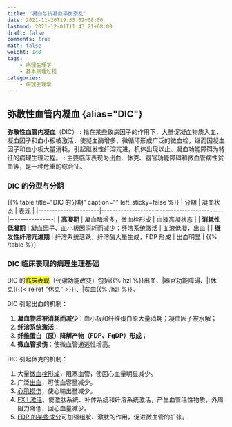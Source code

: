 ```yaml
---
title: "凝血与抗凝血平衡紊乱"
date: 2021-11-26T19:33:02+08:00
lastmod: 2021-12-01T11:43:21+08:00
draft: false
comments: true
math: false
weight: 140
tags:
    - 病理生理学
    - 基本病理过程
categories:
    - 病理生理学
---
```


<!--more-->

## 弥散性血管内凝血 {alias="DIC"}

**弥散性血管内凝血**（DIC）
: 指在某些致病因子的作用下，大量促凝血物质入血，凝血因子和血小板被激活，使凝血酶增多，微循环形成广泛的微血栓，继而因凝血因子和血小板大量消耗，引起继发性纤溶亢进，机体出现以止、凝血功能障碍为特征的病理生理过程。
: 主要临床表现为出血、休克、器官功能障碍和微血管病性贫血等，是一种危重的综合征。

### DIC 的分型与分期

{{% table title="DIC 的分期" caption="" left_sticky=false %}}
| 分期                 | 凝血状态                                   | 表现           |
|----------------------|--------------------------------------------|----------------|
| **高凝期**           | 凝血酶增多，微血栓形成                     | 血液高凝状态   |
| **消耗性低凝期**     | 凝血因子、血小板因消耗而减少；纤溶系统激活 | 血液低凝，出血 |
| **继发性纤溶亢进期** | 纤溶系统活跃，纤溶酶大量生成，FDP 形成     | 出血明显       |
{{% /table %}}

### DIC 临床表现的病理生理基础

DIC 的<mark>临床表现</mark>（代谢功能改变）包括{{% hzl %}}出血、|器官功能障碍、|[休克]({{< relref "休克" >}})、|贫血{{% /hzl %}}。

DIC 引起出血的机制：

1. **凝血物质被消耗而减少**：血小板和纤维蛋白原大量消耗；凝血因子被水解；
2. **纤溶系统激活**；
3. **纤维蛋白（原）降解产物（FDP、FgDP）形成**；
4. **微血管损伤**：使微血管通透性增高。

DIC 引起休克的机制：

1. 大量<ins>微血栓形成</ins>，阻塞血管，使回心血量明显减少。
2. 广泛<ins>出血</ins>，可使血容量减少。
3. <ins>心肌损伤</ins>，使心输出量减少。
4. <ins>FⅫ 激活</ins>，使激肽系统、补体系统和纤溶系统激活，产生血管活性物质，外周阻力降低，回心血量减少。
5. <ins>FDP 的某些成分</ins>可加强组胺、激肽的作用，促进微血管的扩张。
